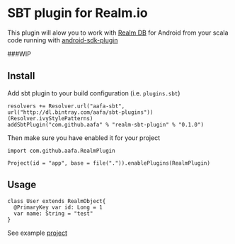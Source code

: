 # SBT plugin for Realm.io 

This plugin will alow you to work with [Realm DB](https://realm.io/) for Android from your scala code running with [android-sdk-plugin](https://github.com/pfn/android-sdk-plugin)

###WIP

## Install 
Add sbt plugin to your build configuration (i.e. `plugins.sbt`)
```
resolvers += Resolver.url("aafa-sbt", url("http://dl.bintray.com/aafa/sbt-plugins"))(Resolver.ivyStylePatterns)
addSbtPlugin("com.github.aafa" % "realm-sbt-plugin" % "0.1.0")
```

Then make sure you have enabled it for your project

```
import com.github.aafa.RealmPlugin

Project(id = "app", base = file(".")).enablePlugins(RealmPlugin)
```


## Usage

```
class User extends RealmObject{
  @PrimaryKey var id: Long = 1
  var name: String = "test"
}
```

See example [project](src/sbt-test/sbt-realm-test/realm)

